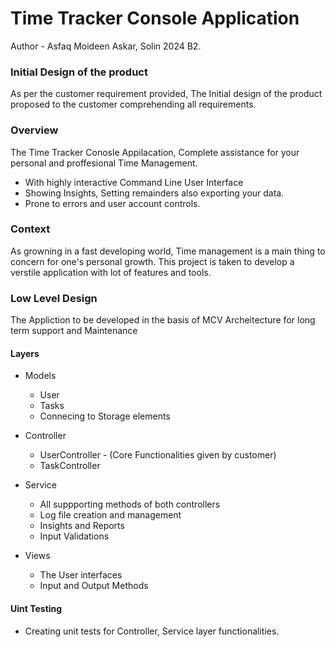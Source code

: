 # Time Tracker Console Application

Author - Asfaq Moideen Askar, Solin 2024 B2.

### Initial Design of the product
 As per the customer requirement provided, The Initial design of the product proposed to the customer comprehending all requirements.

### Overview
The Time Tracker Conosle Appilacation, Complete assistance for your personal and proffesional Time Management.
- With highly interactive Command Line User Interface 
- Showing Insights, Setting remainders also exporting your data.
- Prone to errors and user account controls. 

### Context 

As growning in a fast developing world, Time management is a main thing to concern for one's personal growth.
This project is taken to develop a verstile application with lot of features and tools.

### Low Level Design

The Appliction to be developed in the basis of MCV Archeitecture for long term support and Maintenance

#### Layers

- Models 
	- User 
	- Tasks
	- Connecing to Storage elements
	
- Controller
	- UserController - (Core Functionalities given by customer)
	- TaskController

- Service 
	- All suppporting methods of both controllers
	- Log file creation and management
	- Insights and Reports
	- Input Validations

- Views
	- The User interfaces
	- Input and Output Methods

#### Uint Testing

- Creating unit tests for Controller, Service layer functionalities. 


